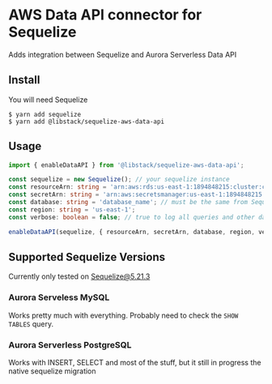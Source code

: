 # AWS Data API connector for Sequelize
Adds integration between Sequelize and Aurora Serverless Data API

## Install
You will need Sequelize

```
$ yarn add sequelize
$ yarn add @libstack/sequelize-aws-data-api
```

## Usage

```typescript
import { enableDataAPI } from '@libstack/sequelize-aws-data-api';

const sequelize = new Sequelize(); // your sequelize instance
const resourceArn: string = 'arn:aws:rds:us-east-1:1894848215:cluster:cluster-name';
const secretArn: string = 'arn:aws:secretsmanager:us-east-1:1894848215:secret:staging/rds-db-credentials/cluster-name-As$jOI';
const database: string = 'database_name'; // must be the same from Sequelize's 
const region: string = 'us-east-1';
const verbose: boolean = false; // true to log all queries and other data. Default if false

enableDataAPI(sequelize, { resourceArn, secretArn, database, region, verbose });
```

## Supported Sequelize Versions
Currently only tested on Sequelize@5.21.3

### Aurora Serveless MySQL
Works pretty much with everything. Probably need to check the `SHOW TABLES` query.

### Aurora Serverless PostgreSQL
Works with INSERT, SELECT and most of the stuff, but it still in progress the native sequelize migration